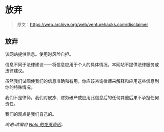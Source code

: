 # 放弃

> 原文：<https://web.archive.org/web/venturehacks.com/disclaimer>

## 放弃

该网站提供信息。使用时风险自担。

信息不同于法律建议——将信息应用于个人的具体情况。本网站不提供法律服务或法律建议。

虽然我们试图使我们的信息准确和有用，你应该咨询律师来解释和应用这些信息到你的特殊情况。

我们不是律师，我们对皮疹、财务破产或应用此信息后的任何其他后果不承担任何责任。

我们的观点是我们自己的。

 *鸣谢:改编自 [Nolo 的免责声明](https://web.archive.org/web/20221128055017/http://www.nolo.com/disclaimer.cfm)。*